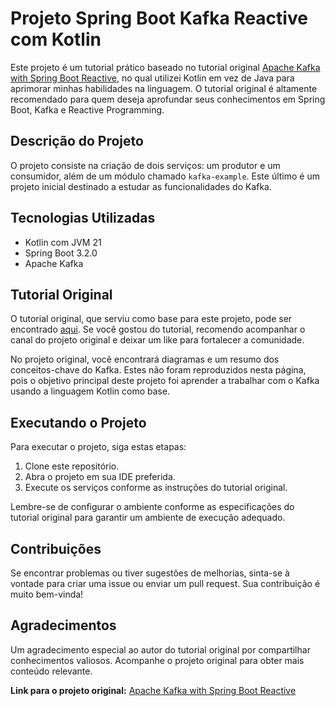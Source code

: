 # Projeto Spring Boot Kafka Reactive com Kotlin

Este projeto é um tutorial prático baseado no tutorial original [Apache Kafka with Spring Boot Reactive](https://github.com/ali-bouali/apache-kafka-with-spring-boot-reactive), no qual utilizei Kotlin em vez de Java para aprimorar minhas habilidades na linguagem. O tutorial original é altamente recomendado para quem deseja aprofundar seus conhecimentos em Spring Boot, Kafka e Reactive Programming.

## Descrição do Projeto

O projeto consiste na criação de dois serviços: um produtor e um consumidor, além de um módulo chamado `kafka-example`. Este último é um projeto inicial destinado a estudar as funcionalidades do Kafka.

## Tecnologias Utilizadas

- Kotlin com JVM 21
- Spring Boot 3.2.0
- Apache Kafka

## Tutorial Original

O tutorial original, que serviu como base para este projeto, pode ser encontrado [aqui](https://github.com/ali-bouali/apache-kafka-with-spring-boot-reactive). Se você gostou do tutorial, recomendo acompanhar o canal do projeto original e deixar um like para fortalecer a comunidade.

No projeto original, você encontrará diagramas e um resumo dos conceitos-chave do Kafka. Estes não foram reproduzidos nesta página, pois o objetivo principal deste projeto foi aprender a trabalhar com o Kafka usando a linguagem Kotlin como base.

## Executando o Projeto

Para executar o projeto, siga estas etapas:

1. Clone este repositório.
2. Abra o projeto em sua IDE preferida.
3. Execute os serviços conforme as instruções do tutorial original.

Lembre-se de configurar o ambiente conforme as especificações do tutorial original para garantir um ambiente de execução adequado.

## Contribuições

Se encontrar problemas ou tiver sugestões de melhorias, sinta-se à vontade para criar uma issue ou enviar um pull request. Sua contribuição é muito bem-vinda!

## Agradecimentos

Um agradecimento especial ao autor do tutorial original por compartilhar conhecimentos valiosos. Acompanhe o projeto original para obter mais conteúdo relevante.

**Link para o projeto original:** [Apache Kafka with Spring Boot Reactive](https://github.com/ali-bouali/apache-kafka-with-spring-boot-reactive)